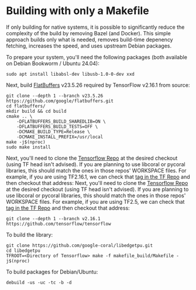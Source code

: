 # Building with only a Makefile

If only building for native systems, it is possible to significantly reduce the complexity of the build by removing Bazel (and Docker). This simple approach builds only what is needed, removes build-time depenency fetching, increases the speed, and uses upstream Debian packages.

To prepare your system, you'll need the following packages (both available on Debian Bookworm / Ubuntu 24.04):
```
sudo apt install libabsl-dev libusb-1.0-0-dev xxd
```

Next, build [FlatBuffers](https://github.com/google/flatbuffers) v23.5.26 required by TensorFlow v2.16.1 from source:

```
git clone --depth 1 --branch v23.5.26 https://github.com/google/flatbuffers.git
cd flatbuffers/
mkdir build && cd build
cmake .. \
    -DFLATBUFFERS_BUILD_SHAREDLIB=ON \
    -DFLATBUFFERS_BUILD_TESTS=OFF \
    -DCMAKE_BUILD_TYPE=Release \
    -DCMAKE_INSTALL_PREFIX=/usr/local
make -j$(nproc)
sudo make install
```

Next, you'll need to clone the [Tensorflow Repo](https://github.com/tensorflow/tensorflow) at the desired checkout (using TF head isn't advised). If you are planning to use libcoral or pycoral libraries, this should match the ones in those repos' WORKSPACE files. For example, if you are using TF2.16.1, we can check that [tag in the TF Repo](https://github.com/tensorflow/tensorflow/tree/v2.16.1) and then checkout that address:
Next, you'll need to clone the [Tensorflow Repo](https://github.com/tensorflow/tensorflow) at the desired checkout (using TF head isn't advised). If you are planning to use libcoral or pycoral libraries, this should match the ones in those repos' WORKSPACE files. For example, if you are using TF2.5, we can check that [tag in the TF Repo](https://github.com/tensorflow/tensorflow/commit/a4dfb8d1a71385bd6d122e4f27f86dcebb96712d) and then checkout that address:
```
git clone --depth 1 --branch v2.16.1 https://github.com/tensorflow/tensorflow
```

To build the library:
```
git clone https://github.com/google-coral/libedgetpu.git
cd libedgetpu
TFROOT=<Directory of Tensorflow> make -f makefile_build/Makefile -j$(nproc)
```

To build packages for Debian/Ubuntu:
```
debuild -us -uc -tc -b -d
```
